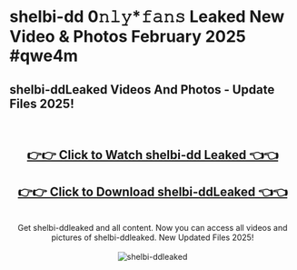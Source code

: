 # shelbi-dd 0𝚗𝚕𝚢*𝚏𝚊𝚗𝚜 Leaked New Video & Photos February 2025 #qwe4m

<h2>shelbi-ddLeaked Videos And Photos - Update Files 2025!</h2>
<br>
<div align="center">
<h2><a href="https://mediaupload.pro?title=shelbi-dd&ref=11F" rel="nofollow">👉👉 Click to Watch shelbi-dd Leaked 👈👈</a></h2>
<h2><a href="https://mediaupload.pro?title=shelbi-dd&ref=11F" rel="nofollow">👉👉 Click to Download shelbi-ddLeaked 👈👈</a></h2>
<br>
Get shelbi-ddleaked and all content. Now you can access all videos and pictures of shelbi-ddleaked. New Updated Files 2025!
<br>
<br>
<a href="https://mediaupload.pro?title=shelbi-dd&ref=11F" rel="nofollow" data-target="animated-image.originalLink"><img src="https://i.ibb.co/Gkj2r4b/banner.png" alt="shelbi-ddleaked" style="max-width: 100%; display: inline-block;" data-target="animated-image.originalImage"></a>
</div>
<br>


